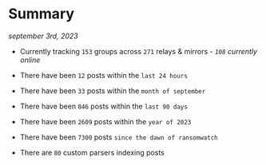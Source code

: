
# Summary
_september 3rd, 2023_

- Currently tracking `153` groups across `271` relays & mirrors - _`108` currently online_

- There have been `12` posts within the `last 24 hours`

- There have been `33` posts within the `month of september`

- There have been `846` posts within the `last 90 days`

- There have been `2609` posts within the `year of 2023`

- There have been `7300` posts `since the dawn of ransomwatch`

- There are `80` custom parsers indexing posts
